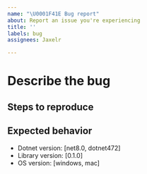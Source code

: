 ```yaml
---
name: "\U0001F41E Bug report"
about: Report an issue you're experiencing
title: ''
labels: bug
assignees: Jaxelr

---
```


# Describe the bug

<!-- A description of what the bug is -->

## Steps to reproduce

<!-- Enumerate the steps to reproduce the error, if necessary -->

## Expected behavior

<!-- What you expected to happen? -->

- Dotnet version: [net8.0, dotnet472]
- Library version: [0.1.0]
- OS version: [windows, mac]
